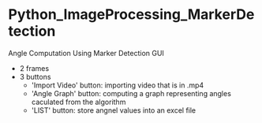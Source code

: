 # Python_ImageProcessing_MarkerDetection
Angle Computation Using Marker Detection
GUI
- 2 frames 
- 3 buttons
    * 'Import Video' button: importing video that is in .mp4 
    * 'Angle Graph' button: computing a graph representing angles caculated from the algorithm 
    * 'LIST' button: store angnel values into an excel file
